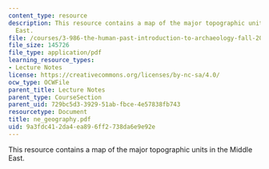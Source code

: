 ```yaml
---
content_type: resource
description: This resource contains a map of the major topographic units in the Middle
  East.
file: /courses/3-986-the-human-past-introduction-to-archaeology-fall-2006/9a3fdc412da4ea896ff2738da6e9e92e_ne_geography.pdf
file_size: 145726
file_type: application/pdf
learning_resource_types:
- Lecture Notes
license: https://creativecommons.org/licenses/by-nc-sa/4.0/
ocw_type: OCWFile
parent_title: Lecture Notes
parent_type: CourseSection
parent_uid: 729bc5d3-3929-51ab-fbce-4e57838fb743
resourcetype: Document
title: ne_geography.pdf
uid: 9a3fdc41-2da4-ea89-6ff2-738da6e9e92e
---
```

This resource contains a map of the major topographic units in the Middle East.